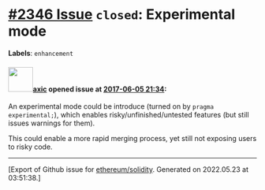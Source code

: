 # [\#2346 Issue](https://github.com/ethereum/solidity/issues/2346) `closed`: Experimental mode
**Labels**: `enhancement`


#### <img src="https://avatars.githubusercontent.com/u/20340?v=4" width="50">[axic](https://github.com/axic) opened issue at [2017-06-05 21:34](https://github.com/ethereum/solidity/issues/2346):

An experimental mode could be introduce (turned on by `pragma experimental;`), which enables risky/unfinished/untested features (but still issues warnings for them).

This could enable a more rapid merging process, yet still not exposing users to risky code.




-------------------------------------------------------------------------------



[Export of Github issue for [ethereum/solidity](https://github.com/ethereum/solidity). Generated on 2022.05.23 at 03:51:38.]

